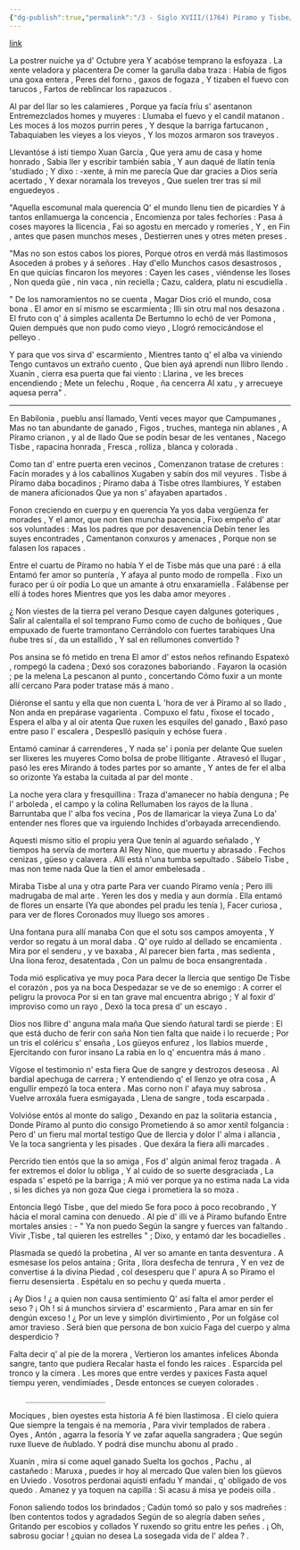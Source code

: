 ```yaml
---
{"dg-publish":true,"permalink":"/3 - Siglo XVIII/(1764) Píramo y Tisbe/","tags":["#Siglo_17","central","Benito_de_la_Uxa","escrito","Carreño","poema"]}
---
```


[link](https://asturies.com/cavedaynava/Piramo.txt)

La postrer nuiche ya d' Octubre yera
Y acabóse temprano la esfoyaza .
La xente veladora y placentera
De comer la garulla daba traza :
Había de figos una goxa entera ,
Peres del forno , gaxos de fogaza ,
Y tizaben el fuevo con tarucos , 
Fartos de reblincar los rapazucos .

 Al par del llar so les calamieres , 
Porque ya facía fríu s' asentanon
Entremezclados homes y muyeres :
Llumaba el fuevo y el candil matanon .
Les moces á los mozos purrin peres ,
Y desque la barriga fartucanon ,
Tabaquiaben les vieyes a los vieyos ,
Y los mozos armaron sos traveyos .

 Llevantóse á isti tiempo Xuan García ,
Que yera amu de casa y home honrado ,
Sabia ller y escribir también sabía ,
Y aun daqué de llatín tenía 'studiado ;
Y dixo : -xente,  á min me parecía 
Que dar gracies a Dios sería acertado ,
Y dexar noramala los treveyos ,
Que suelen trer tras sí mil enguedeyos .

  "Aquella escomunal mala querencia
Q' el mundo llenu tien de picardíes
Y á tantos enllamuerga la concencia ,
Encomienza por tales fechoríes :
Pasa á coses mayores la llicencia , 
Fai so agostu en mercado y romeríes ,
 Y , en Fin , antes que pasen munchos meses , 
Destierren unes y otres meten preses .

 "Mas no son estos cabos los piores,
Porque otros en verdá más llastimosos 
Asoceden á probes y á señores .
Hay d'ello Munchos casos desastrosos ,
En que quicías fincaron los meyores :
Cayen les cases , viéndense les lloses ,
Non queda güe , nin vaca , nin reciella ;
Cazu, caldera, platu ni escudiella .

 " De los namoramientos no se cuenta , 
Magar Dios crió el mundo, cosa bona . 
El amor en sí mismo se escarmienta ; 
Illi sin otru mal nos desazona .
El fruto con q' á simples acallenta
De Bertumno lo echó de ver Pomona ,
Quien dempués que non pudo como vieyo ,
Llogró remocicándose el pelleyo .
	
 Y para que vos sirva d' escarmiento ,
Mientres tanto q' el alba va viniendo 
Tengo cuntavos un extraño cuento , 
Que bien ayá aprendí nun llibro llendo .
Xuanín , cierra esa puerta que fai viento :
Llarina , ve les breces encendiendo ;
Mete un felechu , Roque , ña cencerra
Al xatu , y arrecueye aquesa perra" .

_____________________


 En Babilonia , pueblu ansí llamado,
Venti veces mayor que Campumanes ,
Mas no tan abundante de ganado , 
Figos , truches, mantega nin ablanes ,
A Píramo crianon , y al de llado
Que se podín besar de les ventanes , 
Nacego Tisbe , rapacina honrada ,
Fresca , rolliza , blanca y colorada .


 Como tan d' entre puerta eren vecinos ,
Comenzanon tratase de cretures :
Facín morades y á los caballinos 
Xugaben y sabín dos mil veyures .
Tisbe á Píramo daba bocadinos ;
Píramo daba á Tisbe otres llambiures,
Y estaben de manera aficionados 
Que ya non s' afayaben apartados .


 Fonon creciendo en cuerpu y en querencia
Ya yos daba vergüenza fer morades ,
Y el amor, que non tien muncha pacencia ,
Fixo empeño d' atar sos voluntades :
Mas los padres que por desavenencia
Debín tener les suyes encontrades ,
Camentanon conxuros y amenaces ,
Porque non se falasen los rapaces .

 Entre el cuartu de Píramo no había
Y el de Tisbe más que una paré : á ella
Entamó fer amor so puntería ,
Y afaya al punto modo de rompella .
Fixo un furaco per ú oír podía 
Lo que un amante á otru enxaramiella .
Falábense per ellí á todes hores
Mientres que yos les daba amor meyores .

 ¿ Non  viestes de la tierra pel verano
Desque cayen dalgunes goteriques , 
Salir al calentalla el sol temprano
Fumo como de cucho de boñiques ,
Que empuxado de fuerte tramontano
Cerrándolo con fuertes tarabiques
Una ñube tres sí , da un estallido ,
Y sal en rellumones convertido ?

 Pos ansina se fó metido en trena 
El amor d' estos neños refinando
Espatexó , rompegó la cadena ;
Dexó sos corazones baboriando .
Fayaron la ocasión ; pe la melena
La pescanon al punto , concertando
Cómo fuxir a un monte allí cercano
Para poder tratase más á mano .

 Diéronse el santu y ella que non cuenta
L 'hora de ver á Píramo al so llado ,
Non anda en prepárase vagarienta . 
Compuxo el fatu , fíxose el tocado ,
Espera el alba  y al oir atenta
Que ruxen les esquiles del ganado ,
Baxó paso entre paso l' escalera ,
Despeslló pasiquín y echóse fuera .

 Entamó caminar á carrenderes ,
Y nada se' i ponía per delante
Que suelen ser llixeres les muyeres
Como bolsa de probe llitigante .
Atravesó el llugar , pasó les eres
Mirando á todes partes por so amante ,
Y antes de fer el alba so orizonte
Ya estaba la cuitada al par del monte .
	
 La noche yera clara y fresquillina :
Traza d'amanecer no había denguna ;
Pe l' arboleda , el campo y la colina
Rellumaben los rayos de la lluna . 
Barruntaba que l' alba fos vecina ,
Pos de llamaricar la vieya Zuna
Lo da' entender nes flores que va irguiendo
Inchides d'orbayada arrecendiendo.

 Aquesti mismo sitio el propiu yera
Que tenín al aguardo señalado ,
Y tiempos ha servía de mortera 
Al Rey Nino, que muertu y abrasado .
Fechos cenizas , güeso y calavera .
Allí está n'una tumba sepultado .
Sábelo Tisbe , mas non teme nada
Que la tien el amor embelesada .

 Miraba Tisbe al una y otra parte
Para ver cuando Píramo venía ;
Pero illi madrugaba de mal arte .
Yeren les dos y media y aun dormía .
Ella entamó de flores un ensarte
(Ya que abondes pel pradu les tenía ),
Facer curiosa , para ver de flores
Coronados muy lluego sos amores .

 Una fontana pura allí manaba
Con que el sotu sos campos amoyenta ,
Y verdor so regatu á un moral daba .
Q' oye ruido al dellado se encamienta .
Mira por el senderu , y ve baxaba ,
Al parecer bien farta , mas sedienta ,
Una liona feroz, desatentada ,
Con un palmu de boca ensangrentada .
	
 Toda mió esplicativa ye muy poca
Para decer la llercia que sentigo
De Tisbe el corazón , pos ya na boca
Despedazar se ve de so enemigo :
A correr el peligru la provoca
Por si en tan grave mal encuentra abrigo ;
Y al foxir d' improviso como un rayo ,
Dexó la toca presa d' un escayo .

 Dios nos llibre d' anguna mala maña
Que siendo ñatural tardi se pierde :
El que está ducho de ferir con saña 
Non tien falta que naide i lo recuerde ; 
Por un tris el coléricu s' ensaña ,
Los güeyos enfurez , los llabios muerde ,
Ejercitando con furor insano
La rabia en lo q' encuentra más á mano .

 Vígose el testimonio n' esta fiera
Que de sangre y destrozos deseosa . 
Al bardial apechuga de carrera ; 
Y entendiendo q' el llenzo ye otra cosa ,
A engullir empezó la toca entera .
Mas corno non l' afaya muy sabrosa .
Vuelve arroxála fuera esmigayada ,
Llena de sangre , toda escarpada .

 Volvióse entós al monte do saligo ,
Dexando en paz la solitaria estancia ,
Donde Píramo al punto dio consigo
Prometiendo á so amor xentil folgancia :
Pero d' un fieru mal mortal testigo 
Que de llercia y dolor I' alma i allancia ,
Ve la toca sangrienta y les pisades .
Que dexára la fiera alli marcades .

 Percrído tien entós que la so amiga ,
Fos d' algún animal feroz tragada .
A fer extremos el dolor lu obliga ,
Y al cuido de so suerte desgraciada ,
La espada s' espetó pe la barriga ;
A mió ver porque ya no estima nada
La vida , si les diches ya non goza
Que ciega i prometiera la so moza .

 Entoncia llegó Tisbe , que del miedo
Se fora poco á poco recobrando ,
Y hácia el moral camina con denuedo .
Al pie d' illi ve á Píramo bufando
Entre mortales ansies : - " Ya non puedo
Según la sangre y fuerces van faltando .
Vivir ,Tisbe , tal quieren les estrelles " ;
Dixo, y entamó dar les bocadielles .

 Plasmada se quedó la probetina ,
Al ver so amante en tanta desventura .
A esmesase los pelos antaína ;
Grita , llora desfecha de tenrura ,
Y en vez de convertise á la divina
Piedad , col desesperu que l' apura
 A so Píramo el fierru desensierta .
Espétalu en so pechu y queda muerta .

 ¡ Ay Dios ! ¿ a quien non causa sentimiento
Q'  así falta el amor perder el seso ?
¡ Oh ! si á munchos sirviera d' escarmiento ,
Para amar en sin fer dengún exceso !
¿ Por un leve y simplón divirtimiento ,
Por un folgáse col amor travieso .
Será bien que persona de bon xuicio
Faga del cuerpo y alma desperdicio ?

 Falta decir q' al pie de la morera ,
Vertieron los amantes infelices
Abonda sangre, tanto que pudiera
Recalar hasta el fondo les raices .
Esparcida pel tronco y la cimera .
Les mores que entre verdes y paxices
Fasta aquel tiempu yeren, vendimiades ,
Desde entonces se cueyen colorades .

		____________________


 Mociques , bien oyestes esta historia
A fé bien llastimosa . El cielo quiera
Que siempre la tengais é na memoria ,
Para vivir templados de rabera .
Oyes , Antón , agarra la fesoría
Y ve zafar aquella sangradera ;
Que según ruxe llueve de ñublado.
Y podrá dise munchu abonu al prado .

 Xuanín , mira si come aquel ganado
Suelta los gochos , Pachu , al castañedo :
Maruxa , puedes ir hoy al mercado
Que valen bien los güevos en Uviedo .
Vosotros perdonai aquisti enfadu
Y mandai , q' obligado de vos quedo .
Amanez y ya toquen na capilla :
Si acasu á misa ye podeis oilla .

 Fonon saliendo todos los brindados ;
Cadún tomó so palo y sos madreñes : 
Iben contentos todos y agradados 
Según de so alegría daben señes ,
Gritando per escobios y collados
Y ruxendo so gritu entre les peñes .
¡ Oh, sabrosu gociar ! ¿quian no desea 
La sosegada vida de l' aldea ? .